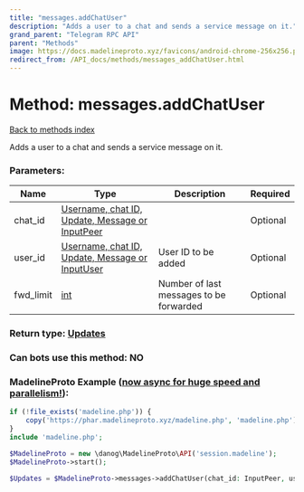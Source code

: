 ```yaml
---
title: "messages.addChatUser"
description: "Adds a user to a chat and sends a service message on it."
grand_parent: "Telegram RPC API"
parent: "Methods"
image: https://docs.madelineproto.xyz/favicons/android-chrome-256x256.png
redirect_from: /API_docs/methods/messages_addChatUser.html
---
```

# Method: messages.addChatUser
[Back to methods index](index.html)



Adds a user to a chat and sends a service message on it.

### Parameters:

| Name     |    Type       | Description | Required |
|----------|---------------|-------------|----------|
|chat\_id|[Username, chat ID, Update, Message or InputPeer](/API_docs/types/InputPeer.html) |  | Optional|
|user\_id|[Username, chat ID, Update, Message or InputUser](/API_docs/types/InputUser.html) | User ID to be added | Optional|
|fwd\_limit|[int](/API_docs/types/int.html) | Number of last messages to be forwarded | Optional|


### Return type: [Updates](/API_docs/types/Updates.html)

### Can bots use this method: **NO**


### MadelineProto Example ([now async for huge speed and parallelism!](https://docs.madelineproto.xyz/docs/ASYNC.html)):


```php
if (!file_exists('madeline.php')) {
    copy('https://phar.madelineproto.xyz/madeline.php', 'madeline.php');
}
include 'madeline.php';

$MadelineProto = new \danog\MadelineProto\API('session.madeline');
$MadelineProto->start();

$Updates = $MadelineProto->messages->addChatUser(chat_id: InputPeer, user_id: InputUser, fwd_limit: int, );
```

